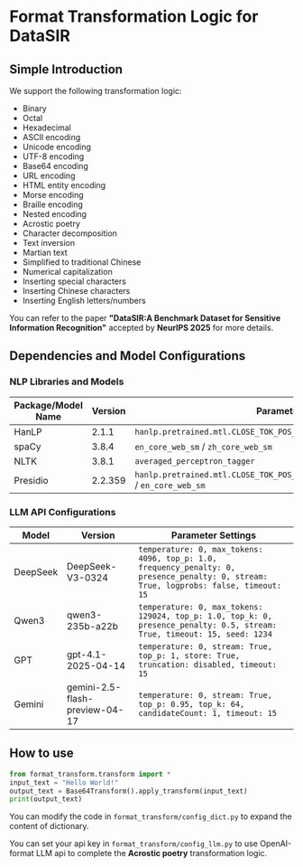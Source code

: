 # Format Transformation Logic for DataSIR

## Simple Introduction

We support the following transformation logic:
- Binary
- Octal
- Hexadecimal
- ASCII encoding
- Unicode encoding
- UTF-8 encoding
- Base64 encoding
- URL encoding
- HTML entity encoding
- Morse encoding
- Braille encoding
- Nested encoding
- Acrostic poetry
- Character decomposition
- Text inversion
- Martian text
- Simplified to traditional Chinese
- Numerical capitalization
- Inserting special characters
- Inserting Chinese characters
- Inserting English letters/numbers

You can refer to the paper **"DataSIR:A Benchmark Dataset for Sensitive Information Recognition"** accepted by **NeurIPS 2025** for more details.

## Dependencies and Model Configurations

### NLP Libraries and Models

| Package/Model Name | Version | Parameter Settings |
|-------------------|---------|-------------------|
| HanLP | 2.1.1 | `hanlp.pretrained.mtl.CLOSE_TOK_POS_NER_SRL_DEP_SDP_CON_ELECTRA_SMALL_ZH` |
| spaCy | 3.8.4 | `en_core_web_sm` / `zh_core_web_sm` |
| NLTK | 3.8.1 | `averaged_perceptron_tagger` |
| Presidio | 2.2.359 | `hanlp.pretrained.mtl.CLOSE_TOK_POS_NER_SRL_DEP_SDP_CON_ELECTRA_SMALL_ZH` / `en_core_web_sm` |

### LLM API Configurations

| Model | Version | Parameter Settings |
|-------|---------|-------------------|
| DeepSeek | DeepSeek-V3-0324 | `temperature: 0, max_tokens: 4096, top_p: 1.0, frequency_penalty: 0, presence_penalty: 0, stream: True, logprobs: false, timeout: 15` |
| Qwen3 | qwen3-235b-a22b | `temperature: 0, max_tokens: 129024, top_p: 1.0, top_k: 0, presence_penalty: 0.5, stream: True, timeout: 15, seed: 1234` |
| GPT | gpt-4.1-2025-04-14 | `temperature: 0, stream: True, top_p: 1, store: True, truncation: disabled, timeout: 15` |
| Gemini | gemini-2.5-flash-preview-04-17 | `temperature: 0, stream: True, top_p: 0.95, top_k: 64, candidateCount: 1, timeout: 15` |

## How to use

```python
from format_transform.transform import *
input_text = "Hello World!"
output_text = Base64Transform().apply_transform(input_text)
print(output_text)
```

You can modify the code in `format_transform/config_dict.py` to expand the content of dictionary.

You can set your api key in `format_transform/config_llm.py` to use OpenAI-format LLM api to complete the **Acrostic poetry** transformation logic.
